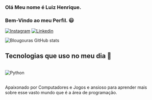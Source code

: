 ### Olá Meu nome é Luiz Henrique.
### Bem-Vindo ao meu Perfil. 😃

[![Instagram](https://img.shields.io/badge/Instagram-E4405F?style=for-the-badge&logo=instagram&logoColor=white)](https://www.instagram.com/lblougouras/)
[![Linkedin](https://img.shields.io/badge/LinkedIn-0077B5?style=for-the-badge&logo=linkedin&logoColor=white)](https://www.linkedin.com/in/luizblougouras)

![Blougouras GitHub stats](https://github-readme-stats.vercel.app/api?username=blougouras&show_icons=true&theme=highcontrast)

## Tecnologias que uso no meu dia 🤖

<div style="display: inline_block"><br/>
  <img align="center" alt="Python" src="https://img.shields.io/badge/Python-3776AB?style=for-the-badge&logo=python&logoColor=white">
</div><br/>

Apaixonado por Computadores e Jogos e ansioso para aprender mais sobre esse vasto mundo que é a área de programação.
